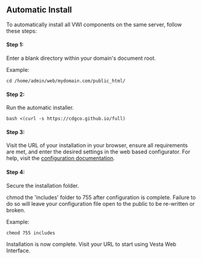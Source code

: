 ## Automatic Install
To automatically install all VWI components on the same server, follow these steps:


#### Step 1:
Enter a blank directory within your domain's document root.

Example:
```shell
cd /home/admin/web/mydomain.com/public_html/
```
#### Step 2:
Run the automatic installer.
```shell
bash <(curl -s https://cdgco.github.io/full)
```
#### Step 3:
Visit the URL of your installation in your browser, ensure all requirements are met, and enter the desired settings in the web based configurator. For help, visit the [configuration documentation](web-config).


#### Step 4:
Secure the installation folder.


chmod the 'includes' folder to 755 after configuration is complete.
Failure to do so will leave your configuration file open to the public to be re-written or broken.

Example:
```shell
chmod 755 includes
```
Installation is now complete. Visit your URL to start using Vesta Web Interface.